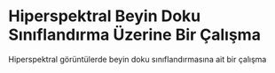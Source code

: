 # Hiperspektral Beyin Doku Sınıflandırma Üzerine Bir Çalışma
Hiperspektral görüntülerde beyin doku sınıflandırmasına ait bir çalışma
